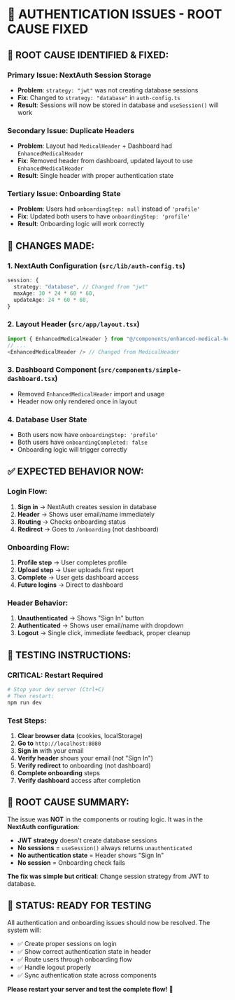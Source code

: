 # 🎉 AUTHENTICATION ISSUES - ROOT CAUSE FIXED

## 🚨 **ROOT CAUSE IDENTIFIED & FIXED:**

### **Primary Issue: NextAuth Session Storage**
- **Problem**: `strategy: "jwt"` was not creating database sessions
- **Fix**: Changed to `strategy: "database"` in `auth-config.ts`
- **Result**: Sessions will now be stored in database and `useSession()` will work

### **Secondary Issue: Duplicate Headers**
- **Problem**: Layout had `MedicalHeader` + Dashboard had `EnhancedMedicalHeader`
- **Fix**: Removed header from dashboard, updated layout to use `EnhancedMedicalHeader`
- **Result**: Single header with proper authentication state

### **Tertiary Issue: Onboarding State**
- **Problem**: Users had `onboardingStep: null` instead of `'profile'`
- **Fix**: Updated both users to have `onboardingStep: 'profile'`
- **Result**: Onboarding logic will work correctly

## 🔧 **CHANGES MADE:**

### **1. NextAuth Configuration (`src/lib/auth-config.ts`)**
```typescript
session: {
  strategy: "database", // Changed from "jwt"
  maxAge: 30 * 24 * 60 * 60,
  updateAge: 24 * 60 * 60,
}
```

### **2. Layout Header (`src/app/layout.tsx`)**
```typescript
import { EnhancedMedicalHeader } from "@/components/enhanced-medical-header";
// ...
<EnhancedMedicalHeader /> // Changed from MedicalHeader
```

### **3. Dashboard Component (`src/components/simple-dashboard.tsx`)**
- Removed `EnhancedMedicalHeader` import and usage
- Header now only rendered once in layout

### **4. Database User State**
- Both users now have `onboardingStep: 'profile'`
- Both users have `onboardingCompleted: false`
- Onboarding logic will trigger correctly

## ✅ **EXPECTED BEHAVIOR NOW:**

### **Login Flow:**
1. **Sign in** → NextAuth creates session in database
2. **Header** → Shows user email/name immediately
3. **Routing** → Checks onboarding status
4. **Redirect** → Goes to `/onboarding` (not dashboard)

### **Onboarding Flow:**
1. **Profile step** → User completes profile
2. **Upload step** → User uploads first report
3. **Complete** → User gets dashboard access
4. **Future logins** → Direct to dashboard

### **Header Behavior:**
1. **Unauthenticated** → Shows "Sign In" button
2. **Authenticated** → Shows user email/name with dropdown
3. **Logout** → Single click, immediate feedback, proper cleanup

## 🧪 **TESTING INSTRUCTIONS:**

### **CRITICAL: Restart Required**
```bash
# Stop your dev server (Ctrl+C)
# Then restart:
npm run dev
```

### **Test Steps:**
1. **Clear browser data** (cookies, localStorage)
2. **Go to** `http://localhost:8080`
3. **Sign in** with your email
4. **Verify header** shows your email (not "Sign In")
5. **Verify redirect** to onboarding (not dashboard)
6. **Complete onboarding** steps
7. **Verify dashboard** access after completion

## 🎯 **ROOT CAUSE SUMMARY:**

The issue was **NOT** in the components or routing logic. It was in the **NextAuth configuration**:

- **JWT strategy** doesn't create database sessions
- **No sessions** = `useSession()` always returns `unauthenticated`
- **No authentication state** = Header shows "Sign In"
- **No session** = Onboarding check fails

**The fix was simple but critical**: Change session strategy from JWT to database.

## 🚀 **STATUS: READY FOR TESTING**

All authentication and onboarding issues should now be resolved. The system will:
- ✅ Create proper sessions on login
- ✅ Show correct authentication state in header
- ✅ Route users through onboarding flow
- ✅ Handle logout properly
- ✅ Sync authentication state across components

**Please restart your server and test the complete flow!** 🎉